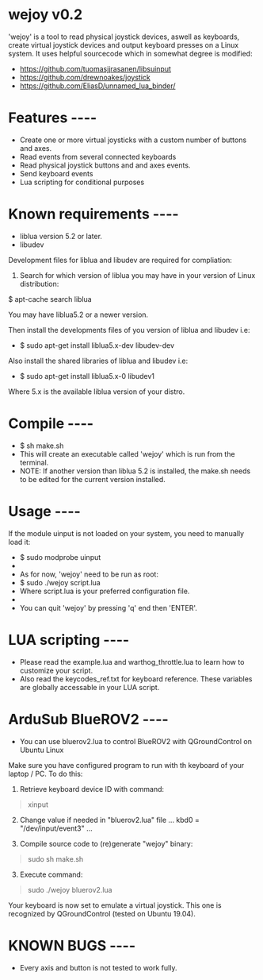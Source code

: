 # wejoy v0.2

'wejoy' is a tool to read physical joystick devices, aswell as keyboards, create virtual joystick devices and output keyboard presses on a Linux system. It uses helpful sourcecode which in somewhat degree is modified:
* https://github.com/tuomasjjrasanen/libsuinput
* https://github.com/drewnoakes/joystick
* https://github.com/EliasD/unnamed_lua_binder/


# Features ----
* Create one or more virtual joysticks with a custom number of buttons and axes.
* Read events from several connected keyboards
* Read physical joystick buttons and and axes events.
* Send keyboard events
* Lua scripting for conditional purposes


# Known requirements ----
* liblua version 5.2 or later.
* libudev

Development files for liblua and libudev are required for compliation:

1. Search for which version of liblua you may have in your version of Linux distribution:

$ apt-cache search liblua

You may have liblua5.2 or a newer version.

Then install the developments files of you version of liblua and libudev i.e:
* $ sudo apt-get install liblua5.x-dev libudev-dev

Also install the shared libraries of liblua and libudev i.e:
* $ sudo apt-get install liblua5.x-0 libudev1

Where 5.x is the available liblua version of your distro.


# Compile ----
* $ sh make.sh
* This will create an executable called 'wejoy' which is run from the terminal.
* NOTE: If another version than liblua 5.2 is installed, the make.sh needs to be edited for the current version installed.


# Usage ----
If the module uinput is not loaded on your system, you need to manually load it:
* $ sudo modprobe uinput
*
* As for now, 'wejoy' need to be run as root:
* $ sudo ./wejoy script.lua
* Where script.lua is your preferred configuration file.
*
* You can quit 'wejoy' by pressing 'q' end then 'ENTER'.

# LUA scripting ----
* Please read the example.lua and warthog_throttle.lua to learn how to customize your script.
* Also read the keycodes_ref.txt for keyboard reference. These variables are globally accessable in your LUA script.

# ArduSub BlueROV2 ----
* You can use bluerov2.lua to control BlueROV2 with QGroundControl on Ubuntu Linux

Make sure you have configured program to run with th keyboard of your laptop / PC. To do this:

1. Retrieve keyboard device ID with command:
> xinput

2. Change value if needed in "bluerov2.lua" file
...
kbd0 = "/dev/input/event3"
...

2. Compile source code to (re)generate "wejoy" binary:
> sudo sh make.sh

3. Execute command:
> sudo ./wejoy bluerov2.lua

Your keyboard is now set to emulate a virtual joystick. This one is recognized by QGroundControl (tested on Ubuntu 19.04).

# KNOWN BUGS ----
* Every axis and button is not tested to work fully.
